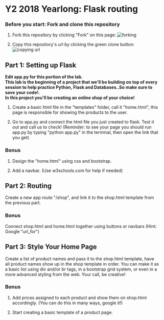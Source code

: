 
# Y2 2018 Yearlong: Flask routing

### Before you start: Fork and clone this repository

1. Fork this repository by clicking "Fork" on this page:
![forking](https://image.ibb.co/jHRieT/forking.png)

2. Copy this repository's url by clicking the green clone button:
![copying url](https://image.ibb.co/n2wYeT/copying_clone.png)


## Part 1: Setting up Flask
__Edit app.py for this portion of the lab.__\
__This lab is the beginning of a project that we'll be building on top of every session to help practice Python, Flask and Databases..So make sure to save your code!.__\
__In this project you'll be creating an online shop of your choice!__

1. Create a basic html file in the "templates" folder, call it "home.html", this page is responsible for showing the products to the user. 

2. Go to app.py and connect the html file you just created to flask. Test it out and call us to check!
(Reminder: to see your page you should run app.py by typing "python app.py" in the terminal, then open the link that you get)


### Bonus

1. Design the "home.html" using css and bootstrap.

2. Add a navbar. (Use w3schools.com for help if needed)



## Part 2: Routing
Create a new app route "/shop", and link it to the shop.html template from the previous part.

### Bonus
Connect shop.html and home.html together using buttons or navbars (Hint: Google "url_for")



## Part 3: Style Your Home Page
Create a list of product names and pass it to the shop.html template, have all product names show up in the shop template in order. You can make it as a basic list using div and/or br tags, in a bootstrap grid system, or even in a more advanced styling from the web. Your call, be creative!

### Bonus

1. Add prices assigned to each product and show them on shop.html accordingly. (You can do this in many ways, google it!)

2. Start creating a basic template of a product page.

<!-- <h2>Part 1: Setting up flask</h2>
In this project you'll be creating an online shop of your choice!<br><br>
To start:<br>
- Create a very basic html file in the "templates" folder, then go to app.py and connect the html file to flask. <br>
Test it out and call us to check!<br>
(Hint: to see your page you should run app.py by typing "python app.py" in the terminal, then open the link that you got)<br><br>
- Create a new .html file and call it "shop.html", this template will be used to show your products to the users in the next few sessions. 
<br> -->

<!-- <h4>Part 1 Bonus!</h4>
- Design the .html files<br>
- Create/Add a Navbar
<br>
<h2>Part 2: Routing</h2>
- Create a new app route "/shop", and link it to the shop.html template from the previous part.<br>
<h4>Part 2 Bonus!</h4>
- Connect shop.html and home.html together using buttons or navbars (Hint: Google "url_for").
<br>
<h2>Part 3: Style your home page:</h2>
- Create a list of product names and pass it to the shop.html template, have all product names show up in the shop template in order.
You can make it as a basic list using div and/or br tags , in a bootstrap grid system, or even in a more advanced styling from the web. Your call, be creative!
<br>
<h4>Part 3 Bonus!</h4>
- Add prices assigned to each product and show them on shop.html accordingly. (You can do this in many ways, google it!)
  <br>
- Start creating a basic template of a product page. -->
